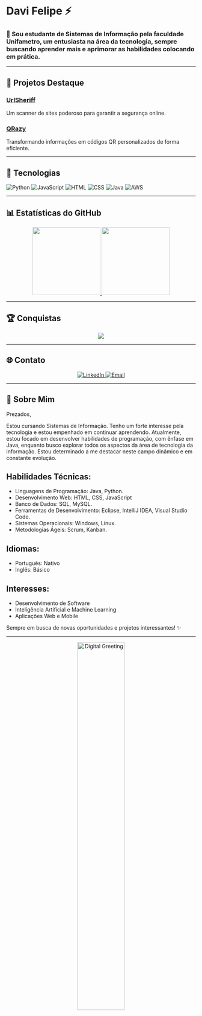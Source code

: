 # Davi Felipe ⚡
### 🚀 Sou estudante de Sistemas de Informação pela faculdade Unifametro, um entusiasta na área da tecnologia, sempre buscando aprender mais e aprimorar as habilidades colocando em prática.

---

## 🚀 Projetos Destaque

### [UrlSheriff](https://github.com/Imvelloster46/UrlSheriff)
Um scanner de sites poderoso para garantir a segurança online.

### [QRazy](https://github.com/Imvelloster46/QRazy)
Transformando informações em códigos QR personalizados de forma eficiente.

---

## 🔧 Tecnologias

![Python](https://img.shields.io/badge/-Python-333333?style=flat&logo=python)
![JavaScript](https://img.shields.io/badge/-JavaScript-333333?style=flat&logo=javascript)
![HTML](https://img.shields.io/badge/-HTML-333333?style=flat&logo=html5)
![CSS](https://img.shields.io/badge/-CSS-333333?style=flat&logo=css3)
![Java](https://img.shields.io/badge/-Java-333333?style=flat&logo=java)
![AWS](https://img.shields.io/badge/-AWS-333333?style=flat&logo=amazon-aws)

---

## 📊 Estatísticas do GitHub

<div align="center">
  <a href="https://github.com/anuraghazra/github-readme-stats">
    <img height="180em" src="https://github-readme-stats.vercel.app/api?username=Devdvidfx&show_icons=true&theme=radical&include_all_commits=true&count_private=true"/>
    <img height="180em" src="https://github-readme-stats.vercel.app/api/top-langs/?username=Devdvidfx&layout=compact&langs_count=7&theme=radical"/>
  </a>
</div>

---

## 🏆 Conquistas

<div align="center">
  <a href="https://github.com/ryo-ma/github-profile-trophy">
    <img src="https://github-profile-trophy.vercel.app/?username=Devdvidfx&theme=radical&no-frame=true&row=1&column=7"/>
  </a>
</div>

---

## 🌐 Contato

<div align="center">
  <a href="https://www.linkedin.com/in/devdavifelipe" target="_blank">
    <img src="https://img.shields.io/badge/-LinkedIn-blue?style=for-the-badge&logo=linkedin" alt="LinkedIn"/>
  </a>
  <a href="mailto:your-email@example.com" target="_blank">
    <img src="https://img.shields.io/badge/-Email-red?style=for-the-badge&logo=gmail&logoColor=white" alt="Email"/>
  </a>
</div>

---

## 🌟 Sobre Mim

Prezados,

Estou cursando Sistemas de Informação. Tenho um forte interesse pela tecnologia e estou empenhado em continuar aprendendo. Atualmente, estou focado em desenvolver habilidades de programação, com ênfase em Java, enquanto busco explorar todos os aspectos da área de tecnologia da informação. Estou determinado a me destacar neste campo dinâmico e em constante evolução.

## Habilidades Técnicas:

- Linguagens de Programação: Java, Python.
- Desenvolvimento Web: HTML, CSS, JavaScript
- Banco de Dados: SQL, MySQL.
- Ferramentas de Desenvolvimento: Eclipse, IntelliJ IDEA, Visual Studio Code.
- Sistemas Operacionais: Windows, Linux.
- Metodologias Ágeis: Scrum, Kanban.

## Idiomas:

- Português: Nativo
- Inglês: Básico

## Interesses:

- Desenvolvimento de Software
- Inteligência Artificial e Machine Learning
- Aplicações Web e Mobile

Sempre em busca de novas oportunidades e projetos interessantes! ✨

---

<div align="center">
  <img src="https://github.com/Imvelloster46/Imvelloster46/raw/master/assets/digital-greeting.gif" alt="Digital Greeting" width="50%">
</div>
